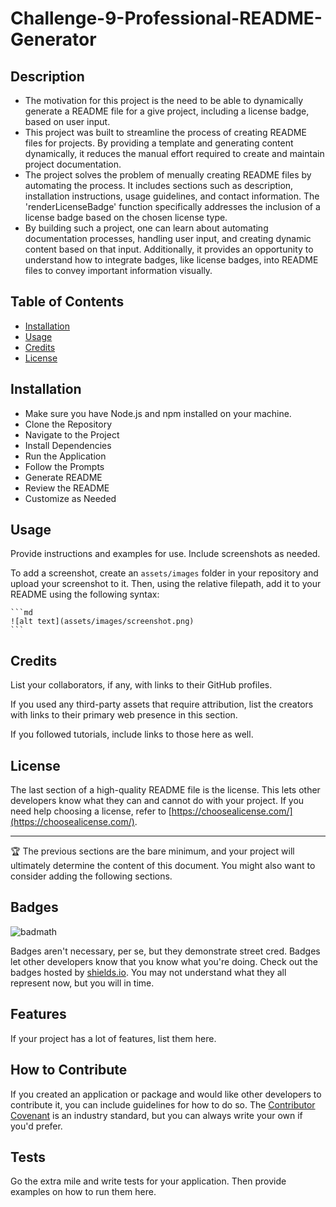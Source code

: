 # Challenge-9-Professional-README-Generator

## Description

- The motivation for this project is the need to be able to dynamically generate a README file for a give project, including a license badge, based on user input.
- This project was built to streamline the process of creating README files for projects. By providing a template and generating content dynamically, it reduces the manual effort required to create and maintain project documentation.
- The project solves the problem of menually creating README files by automating the process. It includes sections such as description, installation instructions, usage guidelines, and contact information. The 'renderLicenseBadge' function specifically addresses the inclusion of a license badge based on the chosen license type.
- By building such a project, one can learn about automating documentation processes, handling user input, and creating dynamic content based on that input. Additionally, it provides an opportunity to understand how to integrate badges, like license badges, into README files to convey important information visually.

## Table of Contents

- [Installation](#installation)
- [Usage](#usage)
- [Credits](#credits)
- [License](#license)

## Installation

* Make sure you have Node.js and npm installed on your machine.
* Clone the Repository
* Navigate to the Project
* Install Dependencies
* Run the Application
* Follow the Prompts
* Generate README
* Review the README
* Customize as Needed

## Usage

Provide instructions and examples for use. Include screenshots as needed.

To add a screenshot, create an `assets/images` folder in your repository and upload your screenshot to it. Then, using the relative filepath, add it to your README using the following syntax:

    ```md
    ![alt text](assets/images/screenshot.png)
    ```

## Credits

List your collaborators, if any, with links to their GitHub profiles.

If you used any third-party assets that require attribution, list the creators with links to their primary web presence in this section.

If you followed tutorials, include links to those here as well.

## License

The last section of a high-quality README file is the license. This lets other developers know what they can and cannot do with your project. If you need help choosing a license, refer to [https://choosealicense.com/](https://choosealicense.com/).

---

🏆 The previous sections are the bare minimum, and your project will ultimately determine the content of this document. You might also want to consider adding the following sections.

## Badges

![badmath](https://img.shields.io/github/languages/top/lernantino/badmath)

Badges aren't necessary, per se, but they demonstrate street cred. Badges let other developers know that you know what you're doing. Check out the badges hosted by [shields.io](https://shields.io/). You may not understand what they all represent now, but you will in time.

## Features

If your project has a lot of features, list them here.

## How to Contribute

If you created an application or package and would like other developers to contribute it, you can include guidelines for how to do so. The [Contributor Covenant](https://www.contributor-covenant.org/) is an industry standard, but you can always write your own if you'd prefer.

## Tests

Go the extra mile and write tests for your application. Then provide examples on how to run them here.